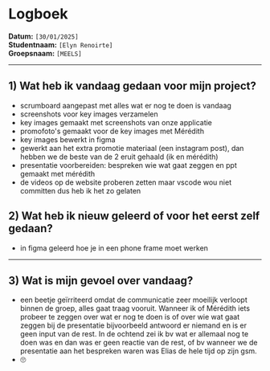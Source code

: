 # Logboek

**Datum:** `[30/01/2025]`  
**Studentnaam:** `[Elyn Renoirte]`  
**Groepsnaam:** `[MEELS]`

---

## 1) Wat heb ik vandaag gedaan voor mijn project?

- scrumboard aangepast met alles wat er nog te doen is vandaag
- screenshots voor key images verzamelen
- key images gemaakt met screenshots van onze applicatie
- promofoto's gemaakt voor de key images met Mérédith
- key images bewerkt in figma
- gewerkt aan het extra promotie materiaal (een instagram post), dan hebben we de beste van de 2 eruit gehaald (ik en mérédith)
- presentatie voorbereiden: bespreken wie wat gaat zeggen en ppt gemaakt met mérédith
- de videos op de website proberen zetten maar vscode wou niet committen dus heb ik het zo gelaten

## 2) Wat heb ik nieuw geleerd of voor het eerst zelf gedaan?
- in figma geleerd hoe je in een phone frame moet werken
---

## 3) Wat is mijn gevoel over vandaag?
- een beetje geïrriteerd omdat de communicatie zeer moeilijk verloopt binnen de groep, alles gaat traag vooruit. Wanneer ik of Mérédith iets probeer te zeggen over wat er nog te doen is of over wie wat gaat zeggen bij de presentatie bijvoorbeeld antwoord er niemand en is er geen input van de rest. In de ochtend zei ik bv wat er allemaal nog te doen was en dan was er geen reactie van de rest, of bv wanneer we de presentatie aan het bespreken waren was Elias de hele tijd op zijn gsm.
- 🙄
